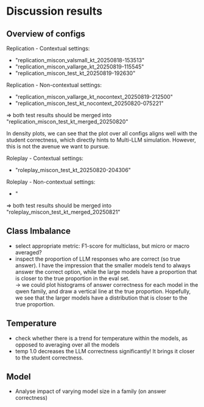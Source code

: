 # Discussion results

## Overview of configs

Replication - Contextual settings:
- "replication_miscon_valsmall_kt_20250818-153513"
- "replication_miscon_vallarge_kt_20250819-115545"
- "replication_miscon_test_kt_20250819-192630"

Replication - Non-contextual settings:
- "replication_miscon_vallarge_kt_nocontext_20250819-212500"
- "replication_miscon_test_kt_nocontext_20250820-075221"

=> both test results should be merged into "replication_miscon_test_kt_merged_20250820"


In density plots, we can see that the plot over all configs aligns well with the student correctness, which directly hints to Multi-LLM simulation. However, this is not the avenue we want to pursue.


Roleplay - Contextual settings:
- "roleplay_miscon_test_kt_20250820-204306"

Roleplay - Non-contextual settings:
- "

=> both test results should be merged into "roleplay_miscon_test_kt_merged_20250821"



## Class Imbalance

- select appropriate metric: F1-score for multiclass, but micro or macro averaged?
- inspect the proportion of LLM responses who are correct (so true answer). I have the impression that the smaller models tend to always answer the correct option, while the large models have a proportion that is closer to the true proportion in the eval set.\
-> we could plot histograms of answer correctness for each model in the qwen family, and draw a vertical line at the true proportion. Hopefully, we see that the larger models have a distribution that is closer to the true proportion.


## Temperature

- check whether there is a trend for temperature within the models, as opposed to averaging over all the models
- temp 1.0 decreases the LLM correctness significantly! It brings it closer to the student correctness.

## Model

- Analyse impact of varying model size in a family (on answer correctness)

